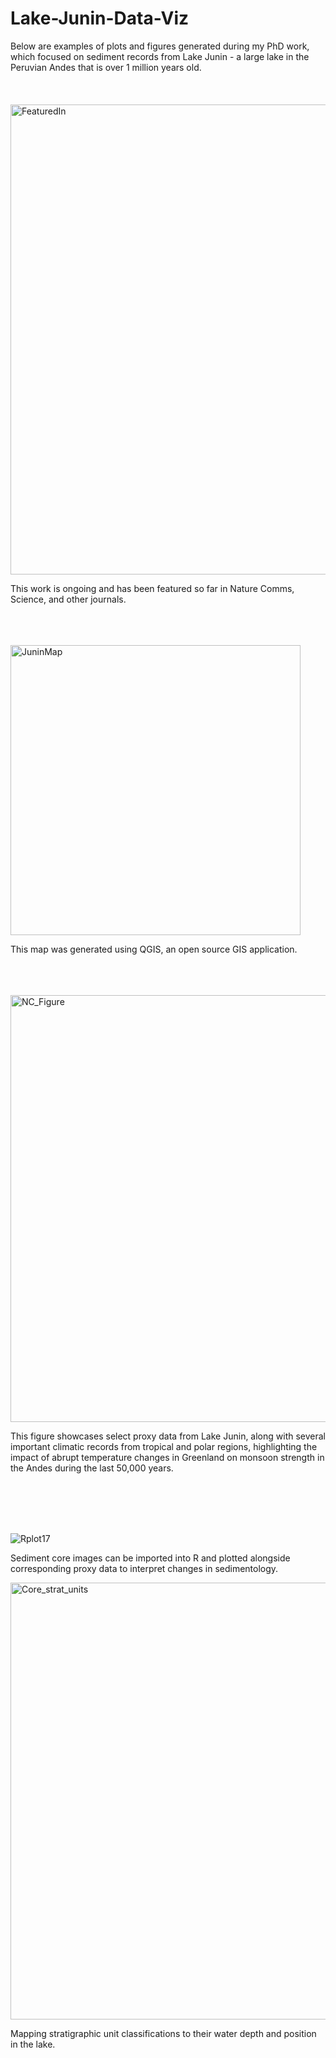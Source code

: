 # Lake-Junin-Data-Viz

Below are examples of plots and figures generated during my PhD work, which focused on sediment records from Lake Junin - a large lake in the Peruvian Andes that is over 1 million years old.
<br></br>
<br></br>
<img width="752" alt="FeaturedIn" src="https://github.com/ariellewoods/Lake-Junin-Data-Viz/assets/133836011/156d5db5-fdc0-4d8b-b370-fad627b12585">

This work is ongoing and has been featured so far in Nature Comms, Science, and other journals. 
<br></br>
<br></br>


<img width="464" alt="JuninMap" src="https://github.com/ariellewoods/Lake-Junin-Data-Viz/assets/133836011/daf78170-82ae-4562-94f0-40ef6cdd7fb9">

This map was generated using QGIS, an open source GIS application.
<br></br>
<br></br>


<img width="683" alt="NC_Figure" src="https://github.com/ariellewoods/Lake-Junin-Data-Viz/assets/133836011/5250913d-3683-49bf-beee-03f6de822748">


This figure showcases select proxy data from Lake Junin, along with several important climatic records from tropical and polar regions, highlighting the impact of abrupt temperature changes in Greenland on monsoon strength in the Andes during the last 50,000 years.

<br></br>
<br></br>

![Rplot17](https://github.com/ariellewoods/Lake-Junin-Data-Viz/assets/133836011/8d6e927c-8a29-4461-a6c4-22060d035b53)

Sediment core images can be imported into R and plotted alongside corresponding proxy data to interpret changes in sedimentology.


<img width="699" alt="Core_strat_units" src="https://github.com/ariellewoods/Lake-Junin-Data-Viz/assets/133836011/b5341811-b8fd-4ee3-9d61-5ce6ec3bc280">

Mapping stratigraphic unit classifications to their water depth and position in the lake.





